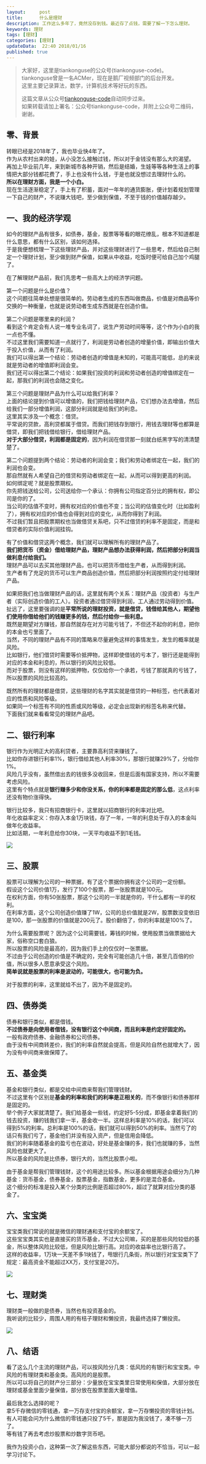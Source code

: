 ```yaml
---   
layout:     post  
title:      什么是理财  
description: 工作这么多年了，竟然没存到钱。最近存了点钱，需要了解一下怎么理财。    
keywords: 理财  
tags: [理财]  
categories: [理财]  
updateData:  22:40 2018/01/16
published: true  
---  
```

  
  
>   
> 大家好，这里是tiankonguse的公众号(tiankonguse-code)。    
> tiankonguse曾是一名ACMer，现在是鹅厂视频部门的后台开发。    
> 这里主要记录算法，数学，计算机技术等好玩的东西。   
>      
> 这篇文章从公众号[tiankonguse-code](https://mp.weixin.qq.com/s/XD3ZL6cUSDh4UCrC8eMoLw)自动同步过来。    
> 如果转载请加上署名：公众号tiankonguse-code，并附上公众号二维码，谢谢。  
>   
>    
  

## 零、背景 


转眼已经是2018年了，我也毕业快4年了。  
作为从农村出来的娃，从小没怎么接触过钱，所以对于金钱没有那么大的渴望。  
再加上毕业前几年，来到新城市各种开销，然后是结婚，生娃等等各种生活上的事情把大部分钱都花费了，手上也没有什么钱，于是也就没想过去理财什么的。  
**所以在理财方面，我是一个小白。**  
现在生活逐渐稳定了，手上有了积蓄，面对一年年的通货膨胀，便计划着规划管理一下自己的财产，不说赚大钱吧，至少做到保值，不至于钱的价值越存越少。    




## 一、我的经济学观


如今的理财产品有很多，如债券，基金，股票等等看的眼花缭乱，根本不知道都是什么意思，都有什么区别，该如何选择。  
于是我便想梳理一下这些理财产品，并对这些理财进行了一些思考，然后给自己制定一个理财计划，至少做到财产保值，如果从中收益，吃饭时便可给自己加个鸡腿了。  


在了解理财产品前，我们先思考一些高大上的经济学问题。  

第一个问题是什么是价值？  
这个问题往简单处想是很简单的。劳动者生成的东西叫做商品，价值是对商品等价交换的一种衡量，也就是说劳动者生成东西就是在创造价值。  

 
第二个问题是哪里来的利润？  
看到这个肯定会有人说一堆专业名词了，说生产劳动时间等等，这个作为小白的我一点也不懂。  
不过这里我们需要知道一点就行了，利润是劳动者创造的增量价值，即输出价值大于投入价值，从而有了利润。  
我们可以得出第一个结论：劳动者创造的增值是未知的，可能高可能低，总的来说就是劳动者的增值即利润会变。  
我们还可以得出第二个结论：如果我们投资的利润和劳动者创造的增值绑定在一起，那我们的利润也会随之变化。  


第三个问题是理财产品为什么可以给我们利率？      
上面的结论提到价值可以增值的，我们把钱给理财产品，它们想办法去增值，然后给我们一部分增值利润，这部分利润就是给我们的利息。    
这里其实涉及一个概念：借贷。   
平常说的贷款，高利贷都属于借贷。而我们把钱存到银行，用钱去理财等也都算是借贷，即我们把钱借给银行，借给理财产品。    
**对于大部分借贷，利润都是固定的**，因为利润在借贷那一刻就白纸黑字写的清清楚楚了。  


第二个问题提到两个结论：劳动者的利润会变；我们和劳动者绑定在一起，我们的利润也会变。  
那自然就有人希望自己的借贷和劳动者绑定在一起，从而可以得到更高的利润。     
如何绑定呢？就是股票期权。  
你先把钱送给公司，公司送给你一个承认：你拥有公司指定百分比的拥有权，即公司是你的了。  
当公司的估值不变时，拥有权对应的价值也不变；当公司的估值变化时（比如盈利了），拥有权对应的价值也会得到对应的变化，从而你得到了利润。  
不过我们暂且把股票期权也当做借贷关系吧，只不过借贷的利率不是固定，而是和借贷者的实际价值利润挂钩。  


有了价值和借贷这两个概念，我们就可以理解所有的理财产品了。  
**我们把货币（资金）借给理财产品，理财产品想办法获得利润，然后把部分利润当做利息付给我们。**  
理财产品可以去买其他理财产品，也可以把货币借给生产者，从而得到利润。    
生产者有了充足的货币可以生产商品创造价值，然后把部分利润按照约定付给理财产品。    


如果把我们也当做理财产品的话，这里就有两个关系：理财产品（投资者）与生产者（实际创造价值的工人）。投资者通过借贷得到利润，工人通过劳动得到价值。    
扯远了，这里要强调的是**平常所说的理财投资，就是借贷，钱借给其他人，期望他们使用你借给他们的钱赚更多的钱，然后付给你一些利息。**    
既然是期望对方赚钱，那自然就存在对方可能亏钱了，不但还不起你的利息，把你的本金也亏里面了。  
当然，不同的理财产品有不同的策略来尽量避免这样的事情发生，发生的概率就是风险。    
比如银行，他们借贷时需要等价抵押物，这样即使借钱的亏本了，银行还是能得到对应的本金和利息的，所以银行的风险比较低。  
而对于股票，则没有这样的抵押物，仅仅给你一个承若，亏钱了那就真的亏钱了，所以股票的风险比较高的。  


既然所有的理财都是借贷，这些理财的名字其实就是借贷的一种标签，也代表着对应的性质和风险等级。  
如果同一个标签有不同的性质或风险等级，必定会出现新的标签名称来代替。  
下面我们就来看看常见的理财产品吧。    


## 二、银行利率

银行作为光明正大的高利贷者，主要靠高利贷来赚钱了。  
比如你存进银行利率1%，银行借给其他人利率30%，那银行就赚29%了，分给你1%。  
风险几乎没有，虽然借出去的钱很多没收回来，但是后面有国家支持，所以不需要考虑风险。  
这里有个特点就是**银行赚多少和你没关系，你的利率都是固定的那么低**，这点利率还没有物价涨得快。  


银行比较多，我只有招商银行卡，这里就以招商银行的利率对比吧。  
年化收益率定义：你存入本金1万块钱，存了一年，一年的利息处于存入的本金叫做年化收益率。  
比如活期，一年利息给你30块，一天平均收益不到1毛钱。  

![](http://res2018.tiankonguse.com/images/2018/01/money_bank.png)

## 三、股票

股票可以理解为公司的一种票据，有了这个票据你拥有这个公司的一定份额。  
假设这个公司价值1万，发行了100个股票，那一张股票就是100元。  
在权利方面，你有50张股票，那这个公司的一半就是你的，干什么都有一半的权利。   
在利率方面，这个公司创造价值赚了1W，公司的总价值就是2W，股票数没变依旧是100，那一张股票的价值就是200元了。股价翻倍了，你的利率就是100%了。    


为什么需要股票呢？ 因为这个公司需要钱，筹钱的时候，使用股票当做票据给大家，俗称空口套白狼。  
所以股票的风险是最高的，因为我们手上的仅仅时一张票据。  
不过由于公司创造的价值是不确定的，完全有可能创造几十倍，甚至几百倍的价值，所以很多人愿意承受这个风险。  
**简单说就是股票的利率是波动的，可能很大，也可能为负。**    


对于股票的利率，这里就给不出了，因为不是固定的。    

## 四、债券类

债券和银行类似，都是借钱。    
**不过债券是向使用者借钱，没有银行这个中间商，而且利率是约定好固定的。**  
一般有政府债券、金融债券和公司债券。  
由于没有中间商转差价，我们的利率自然就会提高，但是风险自然也就增大了，因为没有中间商来做保障了。  


## 五、基金类

基金和银行类似，都是交给中间商来帮我们管理钱财。  
不过这里有个区别是**基金的利率和我们的利率是正相关的**，而不像银行和债券那样是固定的。  
举个例子大家就清楚了。我们给基金一些钱，约定好5-5分成，即基金拿着我们的钱去投资，赚的钱我们拿一半，基金收一半。这样总利率是10%的话，我们可以得到5%的利率。总利率是100%的话，我们就可以得到50%的利率。当然亏了的话只有我们亏了，基金他们并没有投入资产，但是信用会降低。  
我们的利率随着基金的盈亏也在波动，好处是基金赚的多，我们也就赚的多，当然风险也就更大了。  
所以基金的风险是比债券，银行大的，当然比股票小啦。    


由于基金是帮我们管理钱财，这个的用途比较多。所以基金根据用途会细分为几种基金：货币基金，债券基金，股票基金，指数基金，更多的是混合基金。  
这个细分的标准是投入某个分类的比例是否超过80%，超过了就算对应分类的基金了。    


## 六、宝宝类

宝宝类我们常说的就是微信的理财通和支付宝的余额宝了。    
这些宝宝类其实也是直接买的货币基金，不过大公司嘛，买的是那些风险较低的基金，所以整体风险比较低，但是风险比银行高。对应的收益率也比银行高了。  
这样的收益率，1万块一天差不多1块钱了，甩银行几条街，所以银行对宝宝类下了规定：最高资金不能超过XX万，支付宝是20万。  


![](http://res2018.tiankonguse.com/images/2018/01/money_baobao.png)



## 七、理财类

理财类一般做的是债券，当然也有投资基金的。  
我听说的比较少，周围人用的有桔子理财和懒投资，我最终选择了懒投资。  


![](http://res2018.tiankonguse.com/images/2018/01/money_manage.png)  



## 八、结语  


看了这么几个主流的理财产品，可以按风险分几类：低风险的有银行和宝宝类。中风险的有理财类和基金类。高风险的是股票。  
所以可以将自己的财产分三部分：少量放在宝宝类里日常使用和保值，大部分放在理财或基金里面少量保值，部分放在股票里面大量增值。  


最后我怎么选择的呢？  
拿5千存微信的零钱通，拿一万存支付宝的余额宝，拿一万存懒投资的零钱计划。  
有人可能会问为什么微信的零钱通只投了5千，那是因为我没钱了，凑不够一万了。    
等有钱了再去考虑炒股票和炒数字货币吧。  


我作为投资小白，这种第一次了解这些东西，可能大部分都说的不恰当，可以一起学习讨论下。  

  
